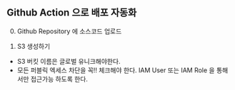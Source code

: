 ## Github Action 으로 배포 자동화
0. Github Repository 에 소스코드 업로드

1. S3 생성하기
* S3 버킷 이름은 글로벌 유니크해야한다.
* 모든 퍼블릭 엑세스 차단을 꼭!! 체크해야 한다. IAM User 또는 IAM Role 을 통해서만 접근가능 하도록 한다.